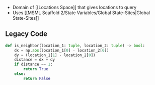 - Domain of [[Locations Space]] that gives locations to query
- Uses [[MSML Scaffold 2/State Variables/Global State-Sites|Global State-Sites]]
## Legacy Code

```python
def is_neighbor(location_1: tuple, location_2: tuple) -> bool:
    dx = np.abs(location_1[0] - location_2[0])
    dy = (location_1[1] - location_2[0])
    distance = dx + dy
    if distance == 1:
        return True
    else:
        return False
```
